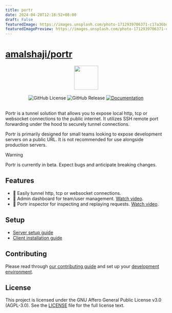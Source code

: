 ```yaml
---
title: portr
date: 2024-04-20T12:18:52+08:00
draft: False
featuredImage: https://images.unsplash.com/photo-1712939706371-c17a36bd3935?ixid=M3w0NjAwMjJ8MHwxfHJhbmRvbXx8fHx8fHx8fDE3MTM1ODY2MTF8&ixlib=rb-4.0.3
featuredImagePreview: https://images.unsplash.com/photo-1712939706371-c17a36bd3935?ixid=M3w0NjAwMjJ8MHwxfHJhbmRvbXx8fHx8fHx8fDE3MTM1ODY2MTF8&ixlib=rb-4.0.3
---
```


# [amalshaji/portr](https://github.com/amalshaji/portr)


<div align="center">
  <img src="docs/src/assets/logo.svg" height="75px">
</div>

<br />

<div align="center">
  <img alt="GitHub License" src="https://img.shields.io/github/license/amalshaji/portr">
  <img alt="GitHub Release" src="https://img.shields.io/github/v/release/amalshaji/portr">
  <a href="https://portr.dev" target="_blank"><img alt="Documentation" src="https://img.shields.io/badge/Documentation-portr.dev-0096FF"></a>
</div>

<br />

Portr is a tunnel solution that allows you to expose local http, tcp or websocket connections to the public internet. It utilizes SSH remote port forwarding under the hood to securely tunnel connections.

Portr is primarily designed for small teams looking to expose development servers on a public URL. It is not recommended for use alongside production servers.

> [!WARNING]
> Portr is currently in beta. Expect bugs and anticipate breaking changes.

## Features

- 🎉 Easily tunnel http, tcp or websocket connections.
- 👾 Admin dashboard for team/user management. [Watch video](https://youtu.be/P37la8DjrzA).
- 🚨 Portr inspector for inspecting and replaying requests. [Watch video](https://youtu.be/hhbte2JI3qk).

## Setup

- [Server setup guide](https://portr.dev/server/)
- [Client installation guide](https://portr.dev/client/installation/)

## Contributing

Please read through [our contributing guide](.github/contributing.md) and set up your [development environment](https://portr.dev/local-development/admin/).

## License

This project is licensed under the GNU Affero General Public License v3.0 (AGPL-3.0). See the  [LICENSE](/LICENSE) file for the full license text.
